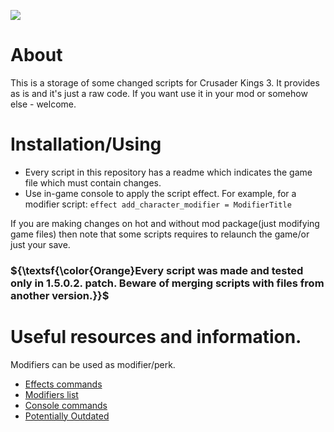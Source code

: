 ![](https://s3-eu-north-1.amazonaws.com/pdx-campaign-wp-data/uploads/sites/8/2020/05/14174453/crusader_kings_social_image.jpg)

# About
This is a storage of some changed scripts for Crusader Kings 3. It provides as is and it's just a raw code.
If you want use it in your mod or somehow else - welcome.

# Installation/Using
- Every script in this repository has a readme which indicates the game file which must contain changes.
- Use in-game console to apply the script effect. For example, for a modifier script: 
```effect add_character_modifier = ModifierTitle```

If you are making changes on hot and without mod package(just modifying game files) then note that
some scripts requires to relaunch the game/or just your save.
### ${\textsf{\color{Orange}Every script was made and tested only in 1.5.0.2. patch. Beware of merging scripts with files from another version.}}$


# Useful resources and information.
Modifiers can be used as modifier/perk.

* [Effects commands](https://ck3.paradoxwikis.com/Commands)
* [Modifiers list](https://ck3.paradoxwikis.com/Modifier_list)
* [Console commands](https://ck3.paradoxwikis.com/Console_commands#Testing_commands)
* [Potentially Outdated](https://ck3.paradoxwikis.com/Category:Potentially_outdated)
